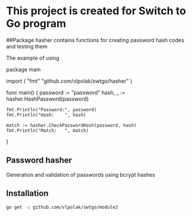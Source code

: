 # This project is created for Switch to Go program

##Package hasher contains functions for creating password hash codes and testing them

The example of using

package main

import (
"fmt"
"github.com/vlpolak/swtgo/hasher"
)

func main() {
password := "password"
hash, _ := hasher.HashPassword(password)

	fmt.Println("Password:", password)
	fmt.Println("Hash:    ", hash)

	match := hasher.CheckPasswordHash(password, hash)
	fmt.Println("Match:   ", match)
}

## Password hasher
Generation and validation of passwords using bcrypt hashes

## Installation

~~~sh
go get -u github.com/vlpolak/swtgo/module2
~~~
